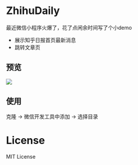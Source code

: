 # ZhihuDaily

最近微信小程序火爆了，花了点闲余时间写了个小demo

* 展示知乎日报首页最新消息
* 跳转文章页

## 预览

![](http://ww3.sinaimg.cn/large/5e999b55gw1f84tfxj9d9g20d50krqje.gif)

## 使用

克隆 -> 微信开发工具中添加 -> 选择目录

# License

MIT License
